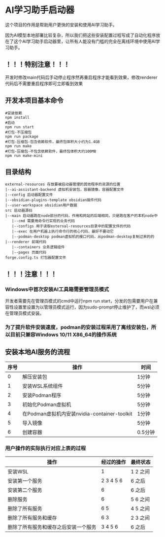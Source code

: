 # AI学习助手启动器
这个项目的作用是帮助用户更快的安装和使用AI学习助手。

因为AI模型本地部署比较复杂，所以我们把这些安装配置过程写成了自动化程序放在了这个AI学习助手启动器里，让所有人能没有门槛的完全在离线环境中使用AI学习助手。

## ！！！特别注意！！！
开发时修改main代码后手动停止程序然再重启程序才能看到效果，修改renderer代码后不需要重启程序即可立即看到效果

## 开发本项目基本命令
```shell
#安装依赖
npm install
#启动
npm run start
#打包-不压缩包
npm run package
#打包-压缩包-包含依赖软件，最终包体积大小约为1.4GB
npm run make
#打包-压缩包-不包含依赖软件，最终包体积大约100MB
npm run make-mini
```

## 目录结构
```
external-resources 存放要被启动器管理的其他程序的资源的位置
|--ai-assistant-backend 虚拟机安装包，容器镜像，容器配置文件
|--config 启动器配置文件
|--obsidian-plugins-template obsidian插件代码
|--user-workspace obsidian用户数据
src 启动器源码
|--main 启动器跑在node部分的代码，作用和网站的后端相同，只是跑在客户的本机node中
   |--cmd 需要用命令行实现的业务代码
   |--configs 用于读取external-resources目录中的配置文件的代码
   |--exec 在用户机器上执行命令行的核心代码，最好不要动它
   |--podman-desktop podman虚拟机的接口代码，从podman-desktop复制过来的的
|--renderer 前端代码
   |--containers 业务逻辑组件
   |--pages 页面代码
forge.config.ts 打包器配置文件
```

## ！！！注意！！！
### Windows中首次安装AI工具箱需要管理员模式
开发者需要先在管理员模式的cmd中运行npm run start，分发的包需要用户在兼容性设置里设置为以管理员模式运行，因为sudo-prompt停止维护了，而wsl必须在管理员模式安装。

### 为了提升软件安装速度，podman的安装过程采用了离线安装包，所以目前只兼容Windows 10/11 X86_64的操作系统

## 安装本地AI服务的流程

|序号| 操作 | 时间 |
|-|------|-----|
|0|解压安装包 | 1分钟 |
|1|安装WSL系统组件 | 5分钟 |
|2|安装Podman程序 | 5分钟 |
|3|初始化Podman虚拟机 | 5分钟 |
|4|在Podman虚拟机内安装nvidia-container-toolkit | 1分钟 |
|5|导入镜像 | 5分钟 |
|6|创建容器 | 0.5分钟 |

### 用户操作的实际执行对应上表的过程
|操作|经过的操作|最终状态|
|----|---------|---|
|安装WSL| 1 |1 2 之间|
|安装第一个服务|2 3 4 5 6| 6 之后|
|安装第二个服务|6| 6 之后|
|删除服务| 6 | 5 6 之间|
|删除了所有服务| 6 5 | 4 5 之间|
|删除了所有服务和缓存|6 3| 2 3 之间|
|删除了所有服务和缓存之后安装一个服务| 3 4 5 6| 6 之后|
